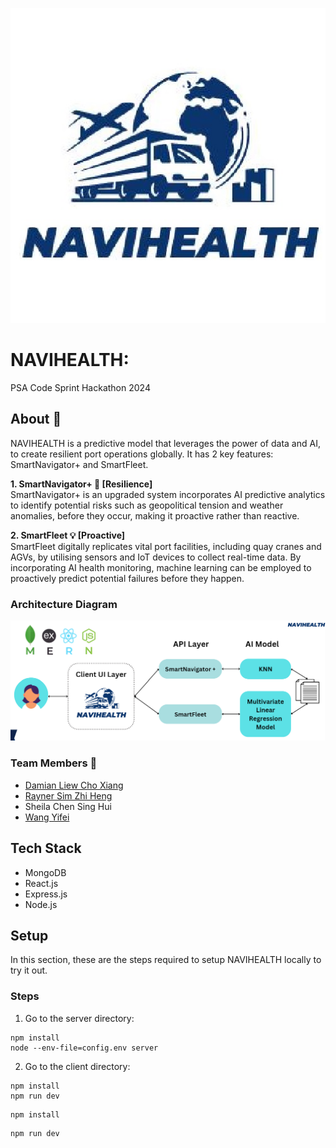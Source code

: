<p align="center">
  <img width="620" src="client/public/teamlogo.jpg" alt="NAVIHEALTH Logo">
</p>

# NAVIHEALTH:
PSA Code Sprint Hackathon 2024 <br>

## About :blue_book:
NAVIHEALTH is a predictive model that leverages the power of data and AI, to create resilient port operations globally. It has 2 key features: SmartNavigator+ and SmartFleet. 

**1. SmartNavigator+ 🧠 [Resilience]** <br>
SmartNavigator+ is an upgraded system incorporates AI predictive analytics to identify potential risks such as geopolitical tension and weather anomalies, before they occur, making it proactive rather than reactive.

**2. SmartFleet :bulb: [Proactive]** <br>
SmartFleet digitally replicates vital port facilities, including quay cranes and AGVs, by utilising sensors and IoT devices to collect real-time data. By incorporating AI health monitoring, machine learning can be employed to proactively predict potential failures before they happen.

### Architecture Diagram 
<img width="600" src="client/public/architecture.png" alt="architecture diagram"> <br>

### Team Members :busts_in_silhouette:

- [Damian Liew Cho Xiang](https://github.com/damiancxliew)
- [Rayner Sim Zhi Heng](https://github.com/Rayner3103)
- Sheila Chen Sing Hui
- [Wang Yifei](https://github.com/Yiifeiii)

## Tech Stack
- MongoDB
- React.js
- Express.js
- Node.js

## Setup
In this section, these are the steps required to setup NAVIHEALTH locally to try it out.

### Steps
1. Go to the server directory:
```
npm install
node --env-file=config.env server
```

2. Go to the client directory:
```
npm install
npm run dev
```
```
npm install
```
```
npm run dev
```
